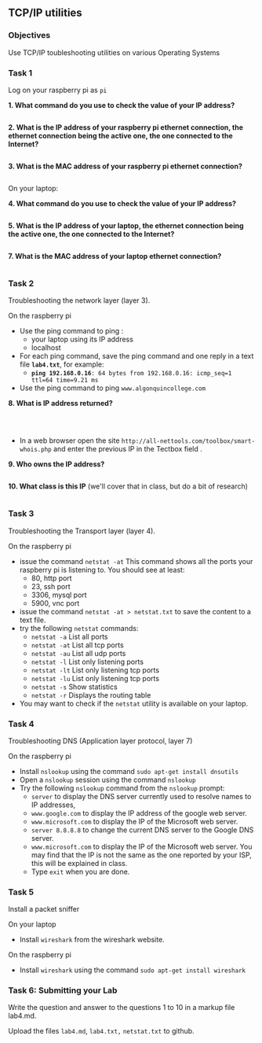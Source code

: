 ## TCP/IP utilities

### Objectives

Use TCP/IP toubleshooting utilities on various Operating Systems

### Task 1

Log on your raspberry pi as `pi`

**1. What command do you use to check the value of your IP address?**

```

```

**2. What is the IP address of your raspberry pi ethernet connection, the ethernet connection being the active one, the one connected to the Internet?**

```

```

**3. What is the MAC address of your raspberry pi ethernet connection?**

```

```

On your laptop:

**4. What command do you use to check the value of your IP address?**

```

```

**5. What is the IP address of your laptop, the ethernet connection being the active one, the one connected to the Internet?**

```

```

**7. What is the MAC address of your laptop ethernet connection?**

```

```



### Task 2

Troubleshooting the network layer (layer 3).

On the raspberry pi

- Use the ping command to ping :
  - your laptop using its IP address
  - localhost
- For each ping command, save the ping command and one reply in a text file **`lab4.txt`**, for example:
  - **`ping 192.168.0.16`**`: 64 bytes from 192.168.0.16: icmp_seq=1 ttl=64 time=9.21 ms`
- Use the ping command to ping `www.algonquincollege.com`

**8. What is IP address returned?**

​	

```

```



- In a web browser open the site `http://all-nettools.com/toolbox/smart-whois.php` and enter the previous IP in the Tectbox field .

**9. Who owns the IP address?**

```

```

**10. What class is this IP** (we'll cover that in class, but do a bit of research)

```

```



### Task 3

Troubleshooting the Transport layer (layer 4).

On the raspberry pi

- issue the command `netstat -at` This command shows all the ports your raspberry pi is listening to. You should see at least:
  - 80, http port
  - 23, ssh port
  - 3306, mysql port
  - 5900, vnc port
- issue the command `netstat -at > netstat.txt` to save the content to a text file.
- try the following `netstat` commands:
  - `netstat -a` List all ports
  - `netstat -at` List all tcp ports
  - `netstat -au` List all udp ports
  - `netstat -l` List only listening ports
  - `netstat -lt` List only listening tcp ports
  - `netstat -lu` List only listening tcp ports
  - `netstat -s` Show statistics
  - `netstat -r` Displays the routing table
- You may want to check if the `netstat` utility is available on your laptop.

### Task 4

Troubleshooting DNS (Application layer protocol, layer 7)

On the raspberry pi

- Install `nslookup` using the command `sudo apt-get install dnsutils`
- Open a `nslookup` session using the command `nslookup`
- Try the following `nslookup` command from the `nslookup` prompt:
  - `server` to display the DNS server currently used to resolve names to IP addresses,
  - `www.google.com` to display the IP address of the google web server.
  - `www.microsoft.com` to display the IP of the Microsoft web server.
  - `server 8.8.8.8` to change the current DNS server to the Google DNS server.
  - `www.microsoft.com` to display the IP of the Microsoft web server. You may find that the IP is not the same as the one reported by your ISP, this will be explained in class.
  - Type `exit` when you are done.

### Task 5

Install a packet sniffer

On your laptop

- Install `wireshark` from the wireshark website.

On the raspberry pi

- Install `wireshark` using the command `sudo apt-get install wireshark`



### Task 6: Submitting your Lab

Write the question and answer to the questions 1 to 10 in a markup file lab4.md.

Upload the files `lab4.md`, `lab4.txt,` `netstat.txt` to github.

 
